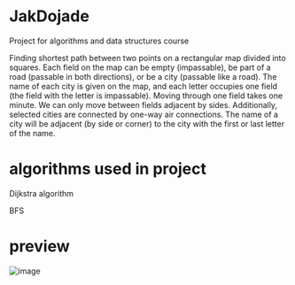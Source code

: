 # JakDojade
Project for algorithms and data structures course

Finding shortest path between two points on a rectangular map divided into squares. Each field on the map can be empty (impassable), be part of a road (passable in both directions), or be a city (passable like a road). The name of each city is given on the map, and each letter occupies one field (the field with the letter is impassable). Moving through one field takes one minute. We can only move between fields adjacent by sides. Additionally, selected cities are connected by one-way air connections. The name of a city will be adjacent (by side or corner) to the city with the first or last letter of the name.
# algorithms used in project
Dijkstra algorithm

BFS
 
# preview
![image](https://github.com/ATURYEN/JakDojade/assets/110538257/c4363340-8aa9-4ccc-b53f-cfd6585a4e06)
